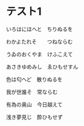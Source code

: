 # テスト1

いろはにほへと　ちりぬるを

わかよたれそ　　つねならむ

うゐのおくやま　けふこえて

あさきゆめみし　ゑひもせすん


色は匂へど　散りぬるを

我が世誰そ　常ならむ

有為の奥山　今日越えて

浅き夢見じ　酔ひもせず
